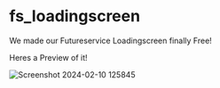 # fs_loadingscreen
We made our Futureservice Loadingscreen finally Free!

Heres a Preview of it!

![Screenshot 2024-02-10 125845](https://github.com/futureservicee/fs_loadingscreen/assets/159530975/f6c7588c-bcc2-4cb9-b768-2f903261aa32)
